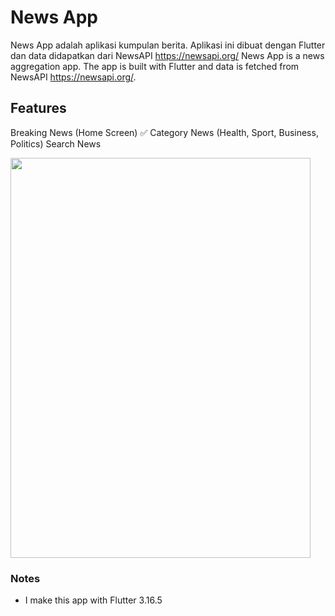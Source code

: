 # News App

News App adalah aplikasi kumpulan berita. Aplikasi ini dibuat dengan Flutter dan data didapatkan dari NewsAPI https://newsapi.org/ 
News App is a news aggregation app. The app is built with Flutter and data is fetched from NewsAPI https://newsapi.org/.


## Features 

Breaking News (Home Screen) ✅
Category News (Health, Sport, Business, Politics)
Search News

<img src="https://raw.githubusercontent.com/raufendro-dev/news-app/main/newsapp.gif" width="480" height="640">


### Notes
- I make this app with Flutter 3.16.5

